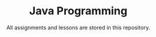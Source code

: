 <div align="center">

# Java Programming 

All assignments and lessons are stored in this repository.  

</div>

